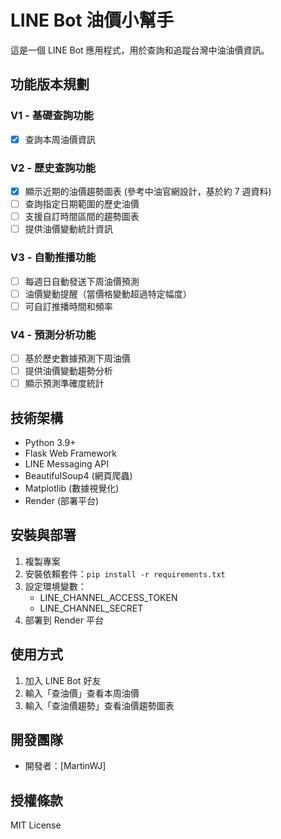# LINE Bot 油價小幫手

這是一個 LINE Bot 應用程式，用於查詢和追蹤台灣中油油價資訊。

## 功能版本規劃

### V1 - 基礎查詢功能
- [x] 查詢本周油價資訊

### V2 - 歷史查詢功能
- [x] 顯示近期的油價趨勢圖表 (參考中油官網設計，基於約 7 週資料)
- [ ] 查詢指定日期範圍的歷史油價
- [ ] 支援自訂時間區間的趨勢圖表
- [ ] 提供油價變動統計資訊

### V3 - 自動推播功能
- [ ] 每週日自動發送下周油價預測
- [ ] 油價變動提醒（當價格變動超過特定幅度）
- [ ] 可自訂推播時間和頻率

### V4 - 預測分析功能
- [ ] 基於歷史數據預測下周油價
- [ ] 提供油價變動趨勢分析
- [ ] 顯示預測準確度統計

## 技術架構
- Python 3.9+
- Flask Web Framework
- LINE Messaging API
- BeautifulSoup4 (網頁爬蟲)
- Matplotlib (數據視覺化)
- Render (部署平台)

## 安裝與部署
1. 複製專案
2. 安裝依賴套件：`pip install -r requirements.txt`
3. 設定環境變數：
   - LINE_CHANNEL_ACCESS_TOKEN
   - LINE_CHANNEL_SECRET
4. 部署到 Render 平台

## 使用方式
1. 加入 LINE Bot 好友
2. 輸入「查油價」查看本周油價
3. 輸入「查油價趨勢」查看油價趨勢圖表

## 開發團隊
- 開發者：[MartinWJ]

## 授權條款
MIT License
